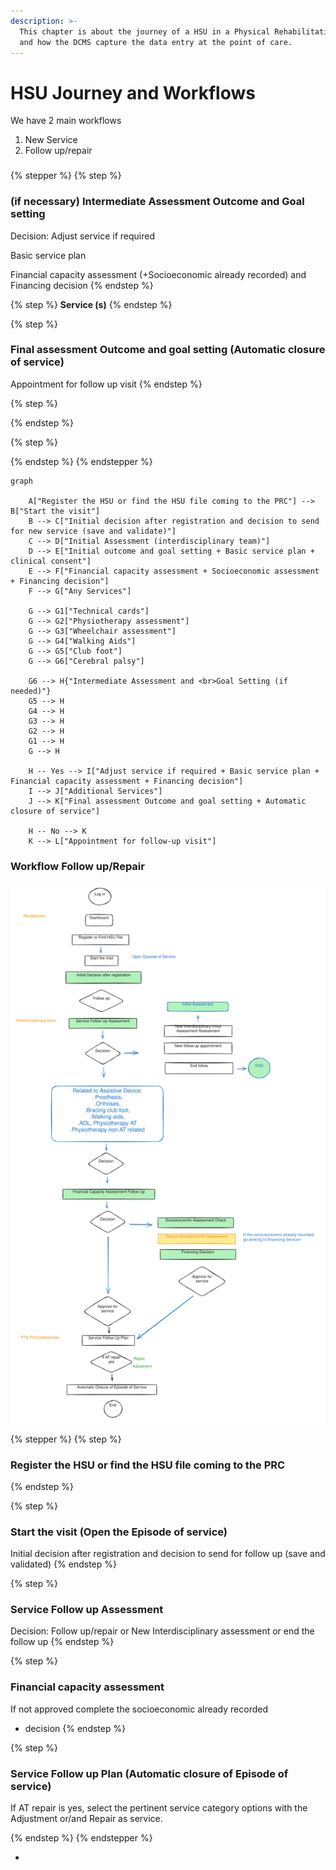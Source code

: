 ```yaml
---
description: >-
  This chapter is about the journey of a HSU in a Physical Rehabilitation Centre
  and how the DCMS capture the data entry at the point of care.
---
```


# HSU Journey and Workflows



We have 2 main workflows&#x20;

1. New Service
2. Follow up/repair&#x20;

###

{% stepper %}
{% step %}
### (if necessary) Intermediate Assessment Outcome and Goal setting

Decision: Adjust service if required

Basic service plan

Financial capacity assessment (+Socioeconomic already recorded) and Financing decision&#x20;
{% endstep %}

{% step %}
**Service (s)**&#x20;
{% endstep %}

{% step %}
### Final assessment Outcome and goal setting (Automatic closure of service)

Appointment for follow up visit
{% endstep %}

{% step %}



{% endstep %}

{% step %}

{% endstep %}
{% endstepper %}

```mermaid
graph 

    A["Register the HSU or find the HSU file coming to the PRC"] --> B["Start the visit"]
    B --> C["Initial decision after registration and decision to send for new service (save and validate)"]
    C --> D["Initial Assessment (interdisciplinary team)"]
    D --> E["Initial outcome and goal setting + Basic service plan + clinical consent"]
    E --> F["Financial capacity assessment + Socioeconomic assessment + Financing decision"]
    F --> G["Any Services"]
    
    G --> G1["Technical cards"]
    G --> G2["Physiotherapy assessment"]
    G --> G3["Wheelchair assessment"]
    G --> G4["Walking Aids"]
    G --> G5["Club foot"]
    G --> G6["Cerebral palsy"]
    
    G6 --> H{"Intermediate Assessment and <br>Goal Setting (if needed)"}
    G5 --> H
    G4 --> H
    G3 --> H
    G2 --> H
    G1 --> H
    G --> H

    H -- Yes --> I["Adjust service if required + Basic service plan + Financial capacity assessment + Financing decision"]
    I --> J["Additional Services"]
    J --> K["Final assessment Outcome and goal setting + Automatic closure of service"]

    H -- No --> K
    K --> L["Appointment for follow-up visit"]

```

### &#x20;Workflow Follow up/Repair

<img src="../../../.gitbook/assets/file.excalidraw (2) (1).svg" alt="" class="gitbook-drawing">



{% stepper %}
{% step %}
### Register the HSU or find the HSU file coming to the PRC&#x20;


{% endstep %}

{% step %}
### Start the visit (Open the Episode of service)

Initial decision after registration and decision to send for follow up (save and validated)
{% endstep %}

{% step %}
### Service Follow up Assessment&#x20;

Decision: Follow up/repair or New Interdisciplinary assessment or end the follow up
{% endstep %}

{% step %}
### Financial capacity assessment

If not approved complete the socioeconomic already recorded&#x20;

* decision&#x20;
{% endstep %}

{% step %}
### Service Follow up Plan (Automatic closure of Episode of service)

If AT repair is yes, select the pertinent service category options with the Adjustment or/and Repair as service.




{% endstep %}
{% endstepper %}









*












